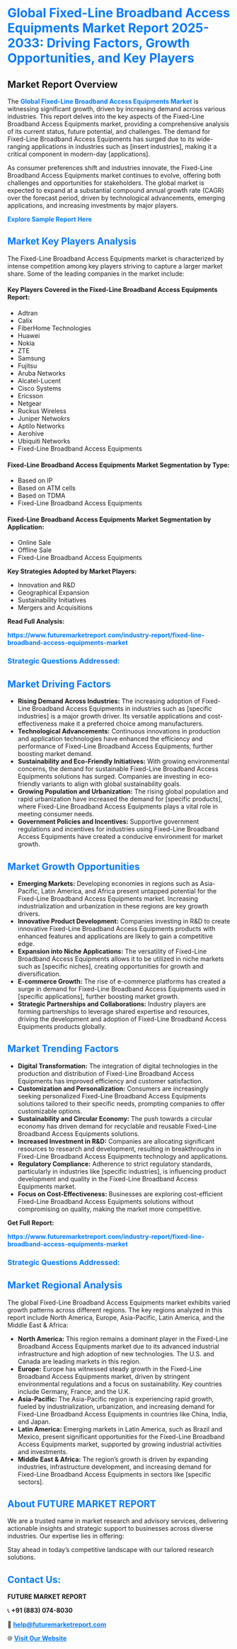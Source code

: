 <h1 style="color: #007BFF;">Global Fixed-Line Broadband Access Equipments Market Report 2025-2033: Driving Factors, Growth Opportunities, and Key Players</h1>

<section id="overview">
<h2>Market Report Overview</h2>
<p>The <a href="https://www.futuremarketreport.com/industry-report/fixed-line-broadband-access-equipments-market" style="color: #007BFF; text-decoration: none;"><strong>Global Fixed-Line Broadband Access Equipments Market</strong></a> is witnessing significant growth, driven by increasing demand across various industries. This report delves into the key aspects of the Fixed-Line Broadband Access Equipments market, providing a comprehensive analysis of its current status, future potential, and challenges. The demand for Fixed-Line Broadband Access Equipments has surged due to its wide-ranging applications in industries such as [insert industries], making it a critical component in modern-day [applications].</p>
<p>As consumer preferences shift and industries innovate, the Fixed-Line Broadband Access Equipments market continues to evolve, offering both challenges and opportunities for stakeholders. The global market is expected to expand at a substantial compound annual growth rate (CAGR) over the forecast period, driven by technological advancements, emerging applications, and increasing investments by major players.</p>
</section>

<section id="overview">
<p><a href="https://www.futuremarketreport.com/request-sample/reportId=99007" style="color: #007BFF; text-decoration: none;"><strong>Explore Sample Report Here</strong></a></p>
</section>

<section id="key-players">
<h2 style="color: #007BFF;">Market Key Players Analysis</h2>
<p>The Fixed-Line Broadband Access Equipments market is characterized by intense competition among key players striving to capture a larger market share. Some of the leading companies in the market include:</p>
<h4>Key Players Covered in the Fixed-Line Broadband Access Equipments Report:</h4>
<ul><li>Adtran</li><li>Calix</li><li>FiberHome Technologies</li><li>Huawei</li><li>Nokia</li><li>ZTE</li><li>Samsung</li><li>Fujitsu</li><li>Aruba Networks</li><li>Alcatel-Lucent</li><li>Cisco Systems</li><li>Ericsson</li><li>Netgear</li><li>Ruckus Wireless</li><li>Juniper Netwokrs</li><li>Aptilo Networks</li><li>Aerohive</li><li>Ubiquiti Networks</li><li>Fixed-Line Broadband Access Equipments</li></ul>
<h4>Fixed-Line Broadband Access Equipments Market Segmentation by Type:</h4>
<ul><li>Based on IP</li><li>Based on ATM cells</li><li>Based on TDMA</li><li>Fixed-Line Broadband Access Equipments</li></ul>

<h4>Fixed-Line Broadband Access Equipments Market Segmentation by Application:</h4>
<ul><li>Online Sale</li><li>Offline Sale</li><li>Fixed-Line Broadband Access Equipments</li></ul>
<p><strong>Key Strategies Adopted by Market Players:</strong></p>
<ul>
<li>Innovation and R&D</li>
<li>Geographical Expansion</li>
<li>Sustainability Initiatives</li>
<li>Mergers and Acquisitions</li>
</ul>
</section>

<section>
<p><strong>Read Full Analysis: </strong></p><a href="https://www.futuremarketreport.com/industry-report/fixed-line-broadband-access-equipments-market" style="color: #007BFF; text-decoration: none;"><strong>https://www.futuremarketreport.com/industry-report/fixed-line-broadband-access-equipments-market</strong></a>
<h3 style="color: #007BFF;">Strategic Questions Addressed:</h3>
</section>

<section id="driving-factors">
<h2 style="color: #007BFF;">Market Driving Factors</h2>
<ul>
<li><strong>Rising Demand Across Industries:</strong> The increasing adoption of Fixed-Line Broadband Access Equipments in industries such as [specific industries] is a major growth driver. Its versatile applications and cost-effectiveness make it a preferred choice among manufacturers.</li>
<li><strong>Technological Advancements:</strong> Continuous innovations in production and application technologies have enhanced the efficiency and performance of Fixed-Line Broadband Access Equipments, further boosting market demand.</li>
<li><strong>Sustainability and Eco-Friendly Initiatives:</strong> With growing environmental concerns, the demand for sustainable Fixed-Line Broadband Access Equipments solutions has surged. Companies are investing in eco-friendly variants to align with global sustainability goals.</li>
<li><strong>Growing Population and Urbanization:</strong> The rising global population and rapid urbanization have increased the demand for [specific products], where Fixed-Line Broadband Access Equipments plays a vital role in meeting consumer needs.</li>
<li><strong>Government Policies and Incentives:</strong> Supportive government regulations and incentives for industries using Fixed-Line Broadband Access Equipments have created a conducive environment for market growth.</li>
</ul>
</section>

<section id="growth-opportunities">
<h2 style="color: #007BFF;">Market Growth Opportunities</h2>
<ul>
<li><strong>Emerging Markets:</strong> Developing economies in regions such as Asia-Pacific, Latin America, and Africa present untapped potential for the Fixed-Line Broadband Access Equipments market. Increasing industrialization and urbanization in these regions are key growth drivers.</li>
<li><strong>Innovative Product Development:</strong> Companies investing in R&D to create innovative Fixed-Line Broadband Access Equipments products with enhanced features and applications are likely to gain a competitive edge.</li>
<li><strong>Expansion into Niche Applications:</strong> The versatility of Fixed-Line Broadband Access Equipments allows it to be utilized in niche markets such as [specific niches], creating opportunities for growth and diversification.</li>
<li><strong>E-commerce Growth:</strong> The rise of e-commerce platforms has created a surge in demand for Fixed-Line Broadband Access Equipments used in [specific applications], further boosting market growth.</li>
<li><strong>Strategic Partnerships and Collaborations:</strong> Industry players are forming partnerships to leverage shared expertise and resources, driving the development and adoption of Fixed-Line Broadband Access Equipments products globally.</li>
</ul>
</section>

<section id="trending-factors">
<h2 style="color: #007BFF;">Market Trending Factors</h2>
<ul>
<li><strong>Digital Transformation:</strong> The integration of digital technologies in the production and distribution of Fixed-Line Broadband Access Equipments has improved efficiency and customer satisfaction.</li>
<li><strong>Customization and Personalization:</strong> Consumers are increasingly seeking personalized Fixed-Line Broadband Access Equipments solutions tailored to their specific needs, prompting companies to offer customizable options.</li>
<li><strong>Sustainability and Circular Economy:</strong> The push towards a circular economy has driven demand for recyclable and reusable Fixed-Line Broadband Access Equipments solutions.</li>
<li><strong>Increased Investment in R&D:</strong> Companies are allocating significant resources to research and development, resulting in breakthroughs in Fixed-Line Broadband Access Equipments technology and applications.</li>
<li><strong>Regulatory Compliance:</strong> Adherence to strict regulatory standards, particularly in industries like [specific industries], is influencing product development and quality in the Fixed-Line Broadband Access Equipments market.</li>
<li><strong>Focus on Cost-Effectiveness:</strong> Businesses are exploring cost-efficient Fixed-Line Broadband Access Equipments solutions without compromising on quality, making the market more competitive.</li>
</ul>
</section>

<section>
<p><strong>Get Full Report: </strong></p><a href="https://www.futuremarketreport.com/industry-report/fixed-line-broadband-access-equipments-market" style="color: #007BFF; text-decoration: none;"><strong>https://www.futuremarketreport.com/industry-report/fixed-line-broadband-access-equipments-market</strong></a>
<h3 style="color: #007BFF;">Strategic Questions Addressed:</h3>
</section>


<section id="regional-analysis">
<h2 style="color: #007BFF;">Market Regional Analysis</h2>
<p>The global Fixed-Line Broadband Access Equipments market exhibits varied growth patterns across different regions. The key regions analyzed in this report include North America, Europe, Asia-Pacific, Latin America, and the Middle East & Africa:</p>
<ul>
<li><strong>North America:</strong> This region remains a dominant player in the Fixed-Line Broadband Access Equipments market due to its advanced industrial infrastructure and high adoption of new technologies. The U.S. and Canada are leading markets in this region.</li>
<li><strong>Europe:</strong> Europe has witnessed steady growth in the Fixed-Line Broadband Access Equipments market, driven by stringent environmental regulations and a focus on sustainability. Key countries include Germany, France, and the U.K.</li>
<li><strong>Asia-Pacific:</strong> The Asia-Pacific region is experiencing rapid growth, fueled by industrialization, urbanization, and increasing demand for Fixed-Line Broadband Access Equipments in countries like China, India, and Japan.</li>
<li><strong>Latin America:</strong> Emerging markets in Latin America, such as Brazil and Mexico, present significant opportunities for the Fixed-Line Broadband Access Equipments market, supported by growing industrial activities and investments.</li>
<li><strong>Middle East & Africa:</strong> The region’s growth is driven by expanding industries, infrastructure development, and increasing demand for Fixed-Line Broadband Access Equipments in sectors like [specific sectors].</li>
</ul>
</section>

<footer>
<h2 style="color: #007BFF;">About FUTURE MARKET REPORT</h2>
<p>We are a trusted name in market research and advisory services, delivering actionable insights and strategic support to businesses across diverse industries. Our expertise lies in offering:</p>

<p>Stay ahead in today’s competitive landscape with our tailored research solutions.</p>

<h2 style="color: #007BFF;">Contact Us:</h2>
<p><strong>FUTURE MARKET REPORT</strong></p>
<p>📞 <strong>+91 (883) 074-8030</strong></p>
<p>📧 <strong><a href="mailto:help@futuremarketreport.com" style="color: #007BFF;">help@futuremarketreport.com</a></strong></p>
<p>🌐 <strong><a href="https://www.futuremarketreport.com/" style="color: #007BFF;">Visit Our Website</a></strong></p>
</footer>